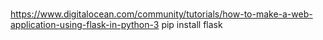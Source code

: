 # 
https://www.digitalocean.com/community/tutorials/how-to-make-a-web-application-using-flask-in-python-3
pip install flask

